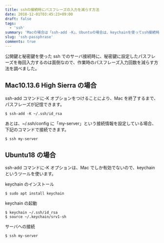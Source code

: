 ```yaml
---
title: sshの接続時にパスフレーズの入力を減らす方法
date: 2018-12-01T03:45:23+09:00
draft: false
tags:
  - 'ssh'
summary: 'Macの場合は「ssh-add -K」、Ubuntuの場合は、keychainを使ってssh接続時にパスフレーズの入力を減らす方法'
slug: 'ssh-passphrase'
comments: true
---
```


公開鍵と秘密鍵を使った ssh でのサーバ接続時に、秘密鍵に設定したパスフレーズを毎回入力するのは面倒なので、作業時のパスフレーズ入力回数を減らす方法を調べました。

## Mac10.13.6 High Sierra の場合

ssh-add コマンドに-K オプションをつけることにより、Mac を終了するまで、パスフレーズが記憶できます。

```
$ ssh-add -K ~/.ssh/id_rsa
```

あとは、~/.ssh/config に「my-server」という接続情報を設定している場合、下記のコマンドで接続できます。

```
$ ssh my-server
```

## Ubuntu18 の場合

ssh-add コマンドに-K オプションは、Mac でしか有効でないので、keychain というツールを使います。

keychain のインストール

```
$ sudo apt install keychain
```

keychain の起動

```
$ keychain ~/.ssh/id_rsa
$ source ~/.keychain/srv1-sh
```

サーバへの接続

```
$ ssh my-server
```
